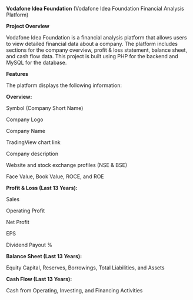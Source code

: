 **Vodafone Idea Foundation**
(Vodafone Idea Foundation Financial Analysis Platform)

**Project Overview**

Vodafone Idea Foundation is a financial analysis platform that allows users to view detailed financial data about a company. The platform includes sections for the company overview, profit & loss statement, balance sheet, and cash flow data. This project is built using PHP for the backend and MySQL for the database.

**Features**

The platform displays the following information:

**Overview:**

Symbol (Company Short Name)

Company Logo

Company Name

TradingView chart link

Company description

Website and stock exchange profiles (NSE & BSE)

Face Value, Book Value, ROCE, and ROE

**Profit & Loss (Last 13 Years):**

Sales

Operating Profit

Net Profit

EPS

Dividend Payout %

**Balance Sheet (Last 13 Years):**

Equity Capital, Reserves, Borrowings, Total Liabilities, and Assets

**Cash Flow (Last 13 Years):**

Cash from Operating, Investing, and Financing Activities
